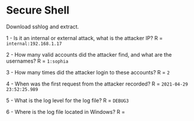 # Secure Shell

Download sshlog and extract.

1 - Is it an internal or external attack, what is the attacker IP?
R = `internal:192.168.1.17` 

2 - How many valid accounts did the attacker find, and what are the usernames?
R = `1:sophia`

3 - How many times did the attacker login to these accounts?
R = `2`

4 - When was the first request from the attacker recorded?
R = `2021-04-29 23:52:25.989`

5 - What is the log level for the log file?
R = `DEBUG3`

6 - Where is the log file located in Windows?
R = ` `
